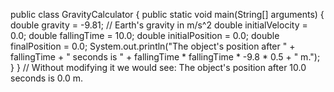 public class GravityCalculator {
    public static void main(String[] arguments) {
        double gravity = -9.81; // Earth's gravity in m/s^2
        double initialVelocity = 0.0;
        double fallingTime = 10.0;
        double initialPosition = 0.0;
        double finalPosition = 0.0;
        System.out.println("The object's position after " + fallingTime + " seconds is " +  fallingTime * fallingTime * -9.8 * 0.5 + " m.");
    }
} // Without modifying it we would see: The object's position after 10.0 seconds is 0.0 m.


